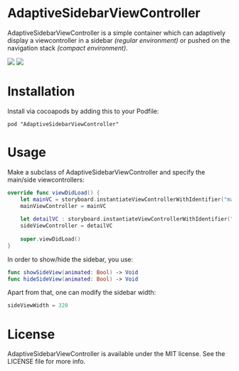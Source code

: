 # AdaptiveSidebarViewController
AdaptiveSidebarViewController is a simple container which can adaptively display a viewcontroller in a sidebar _(regular environment)_ or pushed on the navigation stack _(compact environment)_.

<img src="https://raw.githubusercontent.com/mkoehnke/AdaptiveSidebarViewController/master/Resources/AdaptiveSidebarViewController_iPad.gif">
<img src="https://raw.githubusercontent.com/mkoehnke/AdaptiveSidebarViewController/master/Resources/AdaptiveSidebarViewController_iPhone.gif">

# Installation
Install via cocoapods by adding this to your Podfile:

```
pod "AdaptiveSidebarViewController"
```

# Usage
Make a subclass of AdaptiveSidebarViewController and specify the main/side viewcontrollers:

```swift
override func viewDidLoad() {
    let mainVC = storyboard.instantiateViewControllerWithIdentifier("mainVC")
    mainViewController = mainVC
        
    let detailVC : storyboard.instantiateViewControllerWithIdentifier("detailVC")
    sideViewController = detailVC
    
    super.viewDidLoad()
}
```

In order to show/hide the sidebar, you use:

```swift
func showSideView(animated: Bool) -> Void
func hideSideView(animated: Bool) -> Void
```

Apart from that, one can modify the sidebar width:

```swift
sideViewWidth = 320
```

# License
AdaptiveSidebarViewController is available under the MIT license. See the LICENSE file for more info.
